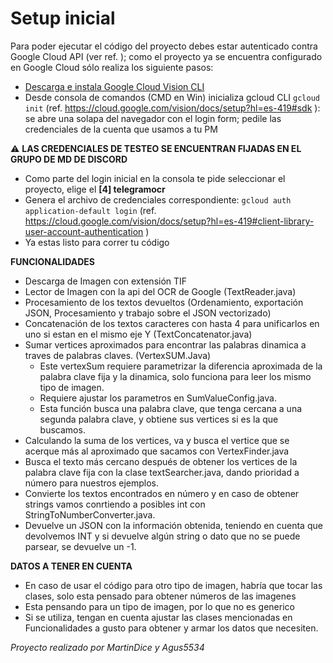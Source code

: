 # Setup inicial
Para poder ejecutar el código del proyecto debes estar autenticado contra Google Cloud API (ver ref. ); como el proyecto ya se encuentra configurado en Google Cloud sólo realiza los siguiente pasos:

- [Descarga e instala Google Cloud Vision CLI](https://cloud.google.com/sdk/docs/install?hl=es-419)
- Desde consola de comandos (CMD en Win) inicializa gcloud CLI `gcloud init` (ref. https://cloud.google.com/vision/docs/setup?hl=es-419#sdk ): se abre una solapa del navegador con el login form; pedile las credenciales de la cuenta que usamos a tu PM 

⚠️ **LAS CREDENCIALES DE TESTEO SE ENCUENTRAN FIJADAS EN EL GRUPO DE MD DE DISCORD**

- Como parte del login inicial en la consola te pide seleccionar el proyecto, elige el **[4] telegramocr**
- Genera el archivo de credenciales correspondiente: `gcloud auth application-default login` (ref. https://cloud.google.com/vision/docs/setup?hl=es-419#client-library-user-account-authentication )
- Ya estas listo para correr tu código

**FUNCIONALIDADES**

- Descarga de Imagen con extensión TIF
- Lector de Imagen con la api del OCR de Google (TextReader.java)
- Procesamiento de los textos devueltos (Ordenamiento, exportación JSON, Procesamiento y trabajo sobre el JSON vectorizado)
- Concatenación de los textos caracteres con hasta 4 para unificarlos en uno si estan en el mismo eje Y (TextConcatenator.java)
- Sumar vertices aproximados para encontrar las palabras dinamica a traves de palabras claves. (VertexSUM.Java)
  * Este vertexSum requiere parametrizar la diferencia aproximada de la palabra clave fija y la dinamica, solo funciona para leer los mismo tipo de imagen.
  * Requiere ajustar los parametros en SumValueConfig.java.
  * Esta función busca una palabra clave, que tenga cercana a una segunda palabra clave, y obtiene sus vertices si es la que buscamos.
- Calculando la suma de los vertices, va y busca el vertice que se acerque más al aproximado que sacamos con VertexFinder.java
- Busca el texto más cercano después de obtener los vertices de la palabra clave fija con la clase textSearcher.java, dando prioridad a número para nuestros ejemplos.
- Convierte los textos encontrados en número y en caso de obtener strings vamos conrtiendo a posibles int con StringToNumberConverter.java.
- Devuelve un JSON con la información obtenida, teniendo en cuenta que devolvemos INT y si devuelve algún string o dato que no se puede parsear, se devuelve un -1.

**DATOS A TENER EN CUENTA**
- En caso de usar el código para otro tipo de imagen, habría que tocar las clases, solo esta pensado para obtener números de las imagenes
- Esta pensando para un tipo de imagen, por lo que no es generico
- Si se utiliza, tengan en cuenta ajustar las clases mencionadas en Funcionalidades a gusto para obtener y armar los datos que necesiten.


*Proyecto realizado por MartinDice y Agus5534*



